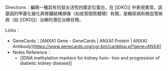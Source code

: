 Directions：編碼一種具有抗發炎活性的膜定位蛋白，在 [[DKD]] 中表現異常。該基因的甲基化變化與腎臟結構損傷（如皮質間質體積）有關​，是糖尿病和微血管疾病（如 [[DKD]]）治療的潛在治療目標。

Links：
- GeneCards：[ANXA1 Gene - GeneCards | ANXA1 Protein | ANXA1 Antibody](https://www.genecards.org/cgi-bin/carddisp.pl?gene=ANXA1
- Notes Reference：
	- [[DNA methylation markers for kidney func- tion and progression of diabetic kidney disease]]
